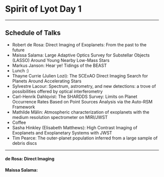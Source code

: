# Spirit of Lyot Day 1
---
## Schedule of Talks
- Robert de Rosa: Direct Imaging of Exoplanets: From the past to the future
- Maissa Salama: Large Adaptive Optics Survey for Substellar Objects (LASSO) Around Young Nearby Low-Mass Stars
- Markus Janson: Hear ye! Tidings of the BEAST
- Lunch :)
- Thayne Currie (Julien Lozi): The SCExAO Direct Imaging Search for Planets Around Accelerating Stars
- Sylvestre Lacour: Spectrum, astrometry, and new detections: a trove of possibilities offered by optical interferometry
- Carl-Henrik Dahlqvist: The SHARDDS Survey: Limits on Planet Occurrence Rates Based on Point Sources Analysis via the Auto-RSM Framework
- Mathilde Mâlin: Atmospheric characterization of exoplanets with the medium resolution spectrometer on MIRI/JWST
- Coffee
- Sasha Hinkley (Elisabeth Matthews): High Contrast Imaging of Exoplanets and Exoplanetary Systems with JWST
- Tim Pearce: The outer-planet population inferred from a large sample of debris discs

---
#### de Rosa: Direct Imaging

#### Maissa Salama: 

####

